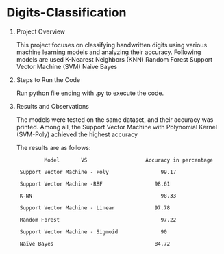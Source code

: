 # Digits-Classification
1) Project Overview

      This project focuses on classifying handwritten digits using various machine learning models and analyzing their accuracy.
        Following models are used 
          K-Nearest Neighbors (KNN)
          Random Forest
          Support Vector Machine (SVM)
          Naive Bayes

2) Steps to Run the Code
   
      Run python file ending with .py to execute the code.

3) Results and Observations

     The models were tested on the same dataset, and their accuracy was printed.
     Among all, the Support Vector Machine with Polynomial Kernel (SVM-Poly) achieved the highest accuracy
   
     The results are as follows:


                Model	    VS                   Accuracy in percentage
   
        Support Vector Machine - Poly	              99.17

        Support Vector Machine -RBF	                98.61

        K-NN	                                      98.33

        Support Vector Machine - Linear	            97.78

        Random Forest	                              97.22

        Support Vector Machine - Sigmoid	          90

        Naïve Bayes	                                84.72



